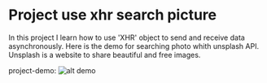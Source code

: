 # Project use xhr search picture

In this project I learn how to use 'XHR' object to send and receive data asynchronously.
Here is the demo for searching photo whith unsplash API.
Unsplash is a website to share beautiful and free images.

project-demo:
![alt demo](demo.png)
